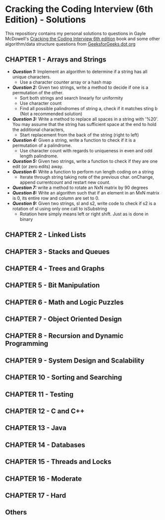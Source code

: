 # Cracking the Coding Interview (6th Edition) - Solutions
This repositiory contains my personal solutions to questions in Gayle McDowell's [Cracking the Coding Interview 6th edition](https://www.amazon.com/Cracking-Coding-Interview-Programming-Questions/dp/0984782850/ref=sr_1_1?s=books&ie=UTF8&qid=1539140733&sr=1-1&keywords=cracking+the+coding+interview+6th) book and some other algorithm/data structure questions from [GeeksforGeeks dot org](https://www.geeksforgeeks.org/)

## CHAPTER 1 - Arrays and Strings
* ***Question 1:*** Implement an algorithm to determine if a string has all unique characters.
  * Use a character counter array or a hash map
* ***Question 2:*** Given two strings, write a method to decide if one is a permutation of the other.
  * Sort both strings and search linearly for uniformity
  * Use character count
  * Find all possible palindromes of string a, check if it matches sting b (Not a recommended solution)
* ***Question 3:*** Write a method to replace all spaces in a string with '%20'. You may assume that the string has sufficient space at the end to hold the additional characters,
  * Start replacement from the back of the string (right to left)
* ***Question 4:*** Given a string, write a function to check if it is a permutation of a palindrome.
  * Use character count with regards to uniqueness in even and odd length palindrome.
* ***Question 5:*** Given two strings, write a function to check if they are one edit (or zero edits) away.
* ***Question 6:*** Write a function to perform run length coding on a string
  * Iterate through string taking note of the previous char. onChange, append currentcount and restart new count.
* ***Question 7:*** write a method to rotate an NxN matrix by 90 degrees
* ***Question 8:*** Write an algorithm such that if an element in an MxN matrix is 0, its entire row and column are set to 0.
* ***Question 9:*** Given two strings, sl and s2, write code to check if s2 is a rotation of sl using only one call to isSubstring
  * Rotation here simply means left or right shift. Just as is done in binary
## CHAPTER 2 - Linked Lists

## CHAPTER 3 - Stacks and Queues

## CHAPTER 4 - Trees and Graphs

## CHAPTER 5 - Bit Manipulation

## CHAPTER 6 - Math and Logic Puzzles

## CHAPTER 7 - Object Oriented Design

## CHAPTER 8 - Recursion and Dynamic Programming

## CHAPTER 9 - System Design and Scalability

## CHAPTER 10 - Sorting and Searching

## CHAPTER 11 - Testing

## CHAPTER 12 - C and C++

## CHAPTER 13 - Java

## CHAPTER 14 - Databases

## CHAPTER 15 - Threads and Locks

## CHAPTER 16 - Moderate

## CHAPTER 17 - Hard

## Others
